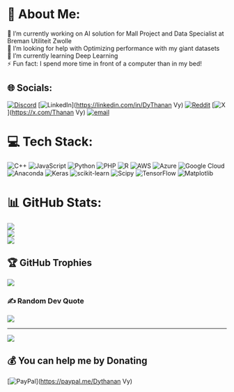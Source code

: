 # 💫 About Me:
🔭 I’m currently working on AI solution for Mall Project and Data Specialist at Breman Utiliteit Zwolle<br>🤝 I’m looking for help with Optimizing performance with my giant datasets<br>🌱 I’m currently learning Deep Learning<br>⚡ Fun fact: I spend more time in front of a computer than in my bed!


## 🌐 Socials:
[![Discord](https://img.shields.io/badge/Discord-%237289DA.svg?logo=discord&logoColor=white)](https://discord.gg/discordapp.com/users/david1296) [![LinkedIn](https://img.shields.io/badge/LinkedIn-%230077B5.svg?logo=linkedin&logoColor=white)](https://linkedin.com/in/DyThanan Vy) [![Reddit](https://img.shields.io/badge/Reddit-%23FF4500.svg?logo=Reddit&logoColor=white)](https://reddit.com/user/No_Breadfruit3541) [![X](https://img.shields.io/badge/X-black.svg?logo=X&logoColor=white)](https://x.com/Thanan Vy) [![email](https://img.shields.io/badge/Email-D14836?logo=gmail&logoColor=white)](mailto:mrrmonkey1@gmail.com) 

# 💻 Tech Stack:
![C++](https://img.shields.io/badge/c++-%2300599C.svg?style=for-the-badge&logo=c%2B%2B&logoColor=white) ![JavaScript](https://img.shields.io/badge/javascript-%23323330.svg?style=for-the-badge&logo=javascript&logoColor=%23F7DF1E) ![Python](https://img.shields.io/badge/python-3670A0?style=for-the-badge&logo=python&logoColor=ffdd54) ![PHP](https://img.shields.io/badge/php-%23777BB4.svg?style=for-the-badge&logo=php&logoColor=white) ![R](https://img.shields.io/badge/r-%23276DC3.svg?style=for-the-badge&logo=r&logoColor=white) ![AWS](https://img.shields.io/badge/AWS-%23FF9900.svg?style=for-the-badge&logo=amazon-aws&logoColor=white) ![Azure](https://img.shields.io/badge/azure-%230072C6.svg?style=for-the-badge&logo=microsoftazure&logoColor=white) ![Google Cloud](https://img.shields.io/badge/GoogleCloud-%234285F4.svg?style=for-the-badge&logo=google-cloud&logoColor=white) ![Anaconda](https://img.shields.io/badge/Anaconda-%2344A833.svg?style=for-the-badge&logo=anaconda&logoColor=white) ![Keras](https://img.shields.io/badge/Keras-%23D00000.svg?style=for-the-badge&logo=Keras&logoColor=white) ![scikit-learn](https://img.shields.io/badge/scikit--learn-%23F7931E.svg?style=for-the-badge&logo=scikit-learn&logoColor=white) ![Scipy](https://img.shields.io/badge/SciPy-%230C55A5.svg?style=for-the-badge&logo=scipy&logoColor=%white) ![TensorFlow](https://img.shields.io/badge/TensorFlow-%23FF6F00.svg?style=for-the-badge&logo=TensorFlow&logoColor=white) ![Matplotlib](https://img.shields.io/badge/Matplotlib-%23ffffff.svg?style=for-the-badge&logo=Matplotlib&logoColor=black)
# 📊 GitHub Stats:
![](https://github-readme-stats.vercel.app/api?username=ThananVy&theme=dark&hide_border=false&include_all_commits=false&count_private=false)<br/>
![](https://nirzak-streak-stats.vercel.app/?user=ThananVy&theme=dark&hide_border=false)<br/>
![](https://github-readme-stats.vercel.app/api/top-langs/?username=ThananVy&theme=dark&hide_border=false&include_all_commits=false&count_private=false&layout=compact)

## 🏆 GitHub Trophies
![](https://github-profile-trophy.vercel.app/?username=ThananVy&theme=radical&no-frame=false&no-bg=true&margin-w=4)

### ✍️ Random Dev Quote
![](https://quotes-github-readme.vercel.app/api?type=horizontal&theme=radical)

---
[![](https://visitcount.itsvg.in/api?id=ThananVy&icon=0&color=0)](https://visitcount.itsvg.in)

  ## 💰 You can help me by Donating
  [![PayPal](https://img.shields.io/badge/PayPal-00457C?style=for-the-badge&logo=paypal&logoColor=white)](https://paypal.me/Dythanan Vy) 

  
<!-- Proudly created with GPRM ( https://gprm.itsvg.in ) -->
